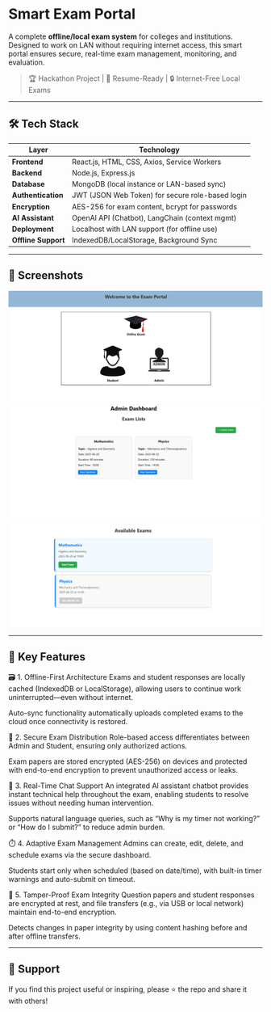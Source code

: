 # Smart Exam Portal

A complete **offline/local exam system** for colleges and institutions. Designed to work on LAN without requiring internet access, this smart portal ensures secure, real-time exam management, monitoring, and evaluation.

> 🏆 Hackathon Project | 💼 Resume-Ready | 🔒 Internet-Free Local Exams


---

## 🛠️ Tech Stack

| Layer               | Technology                                       |
| ------------------- | ------------------------------------------------ |
| **Frontend**        | React.js, HTML, CSS, Axios, Service Workers      |
| **Backend**         | Node.js, Express.js                              |
| **Database**        | MongoDB (local instance or LAN-based sync)       |
| **Authentication**  | JWT (JSON Web Token) for secure role-based login |
| **Encryption**      | AES-256 for exam content, bcrypt for passwords   |
| **AI Assistant**    | OpenAI API (Chatbot), LangChain (context mgmt)   |
| **Deployment**      | Localhost with LAN support (for offline use)     |
| **Offline Support** | IndexedDB/LocalStorage, Background Sync          |

---

## 📸 Screenshots
 ![alt text](screenshots/SEP-Home.png)
 ![alt text](screenshots/SEP-dashboard.png)
![alt text](screenshots/SEP-Exams.png)
 

---


## 🚀 Key Features

🗃️ 1. Offline-First Architecture
Exams and student responses are locally cached (IndexedDB or LocalStorage), allowing users to continue work uninterrupted—even without internet.

Auto-sync functionality automatically uploads completed exams to the cloud once connectivity is restored.

🛂 2. Secure Exam Distribution
Role-based access differentiates between Admin and Student, ensuring only authorized actions.

Exam papers are stored encrypted (AES-256) on devices and protected with end-to-end encryption to prevent unauthorized access or leaks.

🤖 3. Real-Time Chat Support
An integrated AI assistant chatbot provides instant technical help throughout the exam, enabling students to resolve issues without needing human intervention.

Supports natural language queries, such as “Why is my timer not working?” or “How do I submit?” to reduce admin burden.

⏱️ 4. Adaptive Exam Management
Admins can create, edit, delete, and schedule exams via the secure dashboard.

Students start only when scheduled (based on date/time), with built-in timer warnings and auto-submit on timeout.

💾 5. Tamper-Proof Exam Integrity
Question papers and student responses are encrypted at rest, and file transfers (e.g., via USB or local network) maintain end-to-end encryption.

Detects changes in paper integrity by using content hashing before and after offline transfers.

---

## 🌟 Support

If you find this project useful or inspiring, please ⭐ the repo and share it with others!
